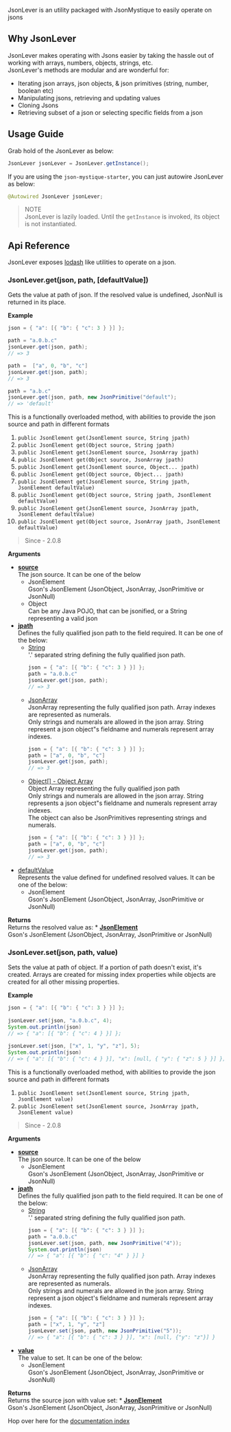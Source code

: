 JsonLever is an utility packaged with JsonMystique to easily operate on jsons

## Why JsonLever
JsonLever makes operating with Jsons easier by taking the hassle out of working with arrays, numbers, objects, strings, etc.<br>
JsonLever's methods are modular and are wonderful for:
*   Iterating json arrays, json objects, & json primitives (string, number, boolean etc)
*   Manipulating jsons, retrieving and updating values
*   Cloning Jsons
*   Retrieving subset of a json or selecting specific fields from a json

## Usage Guide

Grab hold of the JsonLever as below:

```java
JsonLever jsonLever = JsonLever.getInstance();
```

If you are using the `json-mystique-starter`, you can just autowire JsonLever as below:

```java
@Autowired JsonLever jsonLever;
```

>NOTE<br>
JsonLever is lazily loaded. Until the `getInstance` is invoked, its object is not instantiated.

## Api Reference

JsonLever exposes [lodash](https://lodash.com/) like utilities to operate on a json.<br>

### JsonLever.get(json, path, [defaultValue])

Gets the value at path of json. If the resolved value is undefined, JsonNull is returned in its place.

**Example**
```java
json = { "a": [{ "b": { "c": 3 } }] };

path = "a.0.b.c"
jsonLever.get(json, path);
// => 3

path =  ["a", 0, "b", "c"]
jsonLever.get(json, path);
// => 3

path = "a.b.c"
jsonLever.get(json, path, new JsonPrimitive("default");
// => 'default'
```

This is a functionally overloaded method, with abilities to provide the json source and path in different formats<br>
1.  `public JsonElement get(JsonElement source, String jpath)`
2.  `public JsonElement get(Object source, String jpath)`
3.  `public JsonElement get(JsonElement source, JsonArray jpath)`
4.  `public JsonElement get(Object source, JsonArray jpath)`
5.  `public JsonElement get(JsonElement source, Object... jpath)`
6.  `public JsonElement get(Object source, Object... jpath)`
7.  `public JsonElement get(JsonElement source, String jpath, JsonElement defaultValue)`
8.  `public JsonElement get(Object source, String jpath, JsonElement defaultValue)`
9.  `public JsonElement get(JsonElement source, JsonArray jpath, JsonElement defaultValue)`
10. `public JsonElement get(Object source, JsonArray jpath, JsonElement defaultValue)`

>Since - 2.0.8

**Arguments**<br>
*   <u>**source**</u><br>
    The json source. It can be one of the below
    *   JsonElement<br>
        Gson's JsonElement (JsonObject, JsonArray, JsonPrimitive or JsonNull)
    *   Object<br>
        Can be any Java POJO, that can be jsonified, or a String representing a valid json
*   <u>**jpath**</u><br>
    Defines the fully qualified json path to the field required. It can be one of the below:
    *   <u>String</u><br>
        '.' separated string defining the fully qualified json path.<br>
        ```java
        json = { "a": [{ "b": { "c": 3 } }] };
        path = "a.0.b.c"
        jsonLever.get(json, path);
        // => 3
        ```
    *   <u>JsonArray</u><br>
        JsonArray representing the fully qualified json path. Array indexes are represented as numerals.<br>
        Only strings and numerals are allowed in the json array. String represent a json object"s fieldname and numerals represent array indexes.<br>
        ```java
        json = { "a": [{ "b": { "c": 3 } }] };
        path = ["a", 0, "b", "c"]
        jsonLever.get(json, path);
        // => 3
        ```
    *   <u>Object[] - Object Array</u><br>
        Object Array representing the fully qualified json path<br>
        Only strings and numerals are allowed in the json array. String represents a json object"s fieldname and numerals represent array indexes.<br>
        The object can also be JsonPrimitives representing strings and numerals.<br>
        ```java
        json = { "a": [{ "b": { "c": 3 } }] };
        path = ["a", 0, "b", "c"]
        jsonLever.get(json, path);
        // => 3
*   <u>defaultValue</u><br>
    Represents the value defined for undefined resolved values. It can be one of the below:
    *   JsonElement<br>
        Gson's JsonElement (JsonObject, JsonArray, JsonPrimitive or JsonNull)

**Returns**<br>
Returns the resolved value as:
    *   <u>**JsonElement**</u><br>
        Gson's JsonElement (JsonObject, JsonArray, JsonPrimitive or JsonNull)

### JsonLever.set(json, path, value)

Sets the value at path of object. If a portion of path doesn't exist, it's created. Arrays are created for missing index properties while objects are created for all other missing properties.

**Example**
```java
json = { "a": [{ "b": { "c": 3 } }] };
 
jsonLever.set(json, "a.0.b.c", 4);
System.out.println(json)
// => { "a": [{ "b": { "c": 4 } }] };
 
jsonLever.set(json, ["x", 1, "y", "z"], 5);
System.out.println(json)
// => { "a": [{ "b": { "c": 4 } }], "x": [null, { "y": { "z": 5 } }] };
```

This is a functionally overloaded method, with abilities to provide the json source and path in different formats<br>
1.  `public JsonElement set(JsonElement source, String jpath, JsonElement value)`
2.  `public JsonElement set(JsonElement source, JsonArray jpath, JsonElement value)`

>Since - 2.0.8

**Arguments**<br>
*   <u>**source**</u><br>
    The json source. It can be one of the below
    *   JsonElement<br>
        Gson's JsonElement (JsonObject, JsonArray, JsonPrimitive or JsonNull)
*   <u>**jpath**</u><br>
    Defines the fully qualified json path to the field required. It can be one of the below:
    *   <u>String</u><br>
        '.' separated string defining the fully qualified json path.<br>
        ```java
        json = { "a": [{ "b": { "c": 3 } }] };
        path = "a.0.b.c"
        jsonLever.set(json, path, new JsonPrimitive("4"));
        System.out.println(json)
        // => { "a": [{ "b": { "c": "4" } }] }
        ```
    *   <u>JsonArray</u><br>
        JsonArray representing the fully qualified json path. Array indexes are represented as numerals.<br>
        Only strings and numerals are allowed in the json array. String represent a json object's fieldname and numerals represent array indexes.<br>
        ```java
        json = { "a": [{ "b": { "c": 3 } }] };
        path = ["x", 1, "y", "z"]
        jsonLever.set(json, path, new JsonPrimitive("5"));
        // => { "a": [{ "b": { "c": 3 } }], "x": [null, {"y": "z"}] }
        ```
*   <u>**value**</u><br>
    The value to set. It can be one of the below:
    *   JsonElement<br>
        Gson's JsonElement (JsonObject, JsonArray, JsonPrimitive or JsonNull)

**Returns**<br>
Returns the source json with value set:
    *   <u>**JsonElement**</u><br>
        Gson's JsonElement (JsonObject, JsonArray, JsonPrimitive or JsonNull)

Hop over here for the [documentation index](_Sidebar.md)




